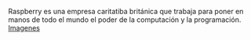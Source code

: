 Raspberry es una empresa caritatiba británica 
que trabaja para poner en manos de todo el mundo 
el poder de la computación y la programación.
[Imagenes](introducción.png)
